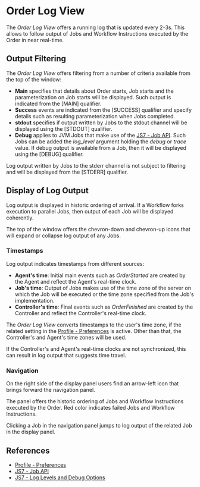 # Order Log View

The *Order Log View* offers a running log that is updated every 2-3s. This allows to follow output of Jobs and Workflow Instructions executed by the Order in near real-time.

## Output Filtering

The *Order Log View* offers filtering from a number of criteria available from the top of the window:

- **Main** specifies that details about Order starts, Job starts and the parameterization on Job starts will be displayed. Such output is indicated from the [MAIN] qualifier.
- **Success** events are indicated from the [SUCCESS] qualifier and specify details such as resulting parameterization when Jobs completed.
- **stdout** specifies if output written by Jobs to the stdout channel will be displayed using the [STDOUT] qualifier.
- **Debug** applies to JVM Jobs that make use of the [JS7 - Job API](https://kb.sos-berlin.com/display/JS7/JS7+-+Job+API). Such Jobs can be added the *log_level* argument holding the *debug*  or *trace* value. If debug output is available from a Job, then it will be displayed using the [DEBUG] qualifier.

Log output written by Jobs to the stderr channel is not subject to filtering and will be displayed from the [STDERR] qualifier.

## Display of Log Output

Log output is displayed in historic ordering of arrival. If a Workflow forks execution to parallel Jobs, then output of each Job will be displayed coherently.

The top of the window offers the chevron-down and chevron-up icons that will expand or collapse log output of any Jobs.

### Timestamps

Log output indicates timestamps from different sources:

- **Agent's time**: Initial main events such as *OrderStarted* are created by the Agent and reflect the Agent's real-time clock.
- **Job's time**: Output of Jobs makes use of the time zone of the server on which the Job will be executed or the time zone specified from the Job's implementation.
- **Controller's time**: Final events such as *OrderFinished* are created by the Controller and reflect the Controller's real-time clock.

The *Order Log View* converts timestamps to the user's time zone, if the related setting in the [Profile - Preferences](/profile-preferences) is active. Other than that, the Controller's and Agent's time zones will be used.

If the Controller's and Agent's real-time clocks are not synchronized, this can result in log output that suggests time travel.

### Navigation

On the right side of the display panel users find an arrow-left icon that brings forward the navigation panel.

The panel offers the historic ordering of Jobs and Workflow Instructions executed by the Order. Red color indicates failed Jobs and Workflow Instructions.

Clicking a Job in the navigation panel jumps to log output of the related Job in the display panel.

## References

- [Profile - Preferences](/profile-preferences)
- [JS7 - Job API](https://kb.sos-berlin.com/display/JS7/JS7+-+Job+API)
- [JS7 - Log Levels and Debug Options](https://kb.sos-berlin.com/display/JS7/JS7+-+Log+Levels+and+Debug+Options)
